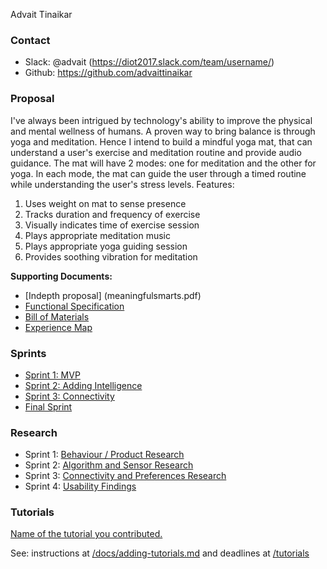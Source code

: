 Advait Tinaikar

### Contact

- Slack: @advait (https://diot2017.slack.com/team/username/)
- Github: https://github.com/advaittinaikar

### Proposal

I've always been intrigued by technology's ability to improve the physical and mental wellness of humans. A proven way to bring balance is through yoga and meditation. Hence I intend to build a mindful yoga mat, that can understand a user's exercise and meditation routine and provide audio guidance.
The mat will have 2 modes: one for meditation and the other for yoga. In each mode, the mat can guide the user through a timed routine while understanding the user's stress levels.
Features:
1. Uses weight on mat to sense presence
2. Tracks duration and frequency of exercise
3. Visually indicates time of exercise session
4. Plays appropriate meditation music
5. Plays appropriate yoga guiding session
6. Provides soothing vibration for meditation

__Supporting Documents:__

* [Indepth proposal] (meaningfulsmarts.pdf)
* [Functional Specification](functionalspec.md)
* [Bill of Materials](bom.md)
* [Experience Map](experience-map.md)

### Sprints

* [Sprint 1: MVP](sprint-1/README.md)
* [Sprint 2: Adding Intelligence](sprint-2/README.md)
* [Sprint 3: Connectivity](sprint-3/README.md)
* [Final Sprint](final-sprint/README.md)

### Research

- Sprint 1: [Behaviour / Product Research](research/research-1.md)
- Sprint 2: [Algorithm and Sensor Research](research/research-2.md)
- Sprint 3: [Connectivity and Preferences Research](research/research-3.md)
- Sprint 4: [Usability Findings](research/research-4.md)

### Tutorials

[Name of the tutorial you contributed.](tutorial/README.md)

See: instructions at [/docs/adding-tutorials.md](/docs/adding-tutorials.md) and deadlines at [/tutorials](/tutorials)
